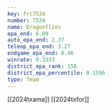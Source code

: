 ```yaml
---
key: frc7534
number: 7534
name: Dragonflies
epa_end: 6.09
auto_epa_end: 2.37
teleop_epa_end: 3.27
endgame_epa_end: 0.46
winrate: 0.3333
district_epa_rank: 158
district_epa_percentile: 0.1596
type: Team
---
```

[[2024txama]]
[[2024txfor]]
